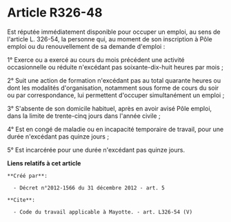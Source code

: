 # Article R326-48

Est réputée immédiatement disponible pour occuper un emploi, au sens de l'article L. 326-54, la personne qui, au moment de
son inscription à Pôle emploi ou du renouvellement de sa demande d'emploi : 

1° Exerce ou a exercé au cours du mois précédent une activité occasionnelle ou réduite n'excédant pas soixante-dix-huit
heures par mois ; 

2° Suit une action de formation n'excédant pas au total quarante heures ou dont les modalités d'organisation, notamment sous
forme de cours du soir ou par correspondance, lui permettent d'occuper simultanément un emploi ; 

3° S'absente de son domicile habituel, après en avoir avisé Pôle emploi, dans la limite de trente-cinq jours dans l'année
civile ; 

4° Est en congé de maladie ou en incapacité temporaire de travail, pour une durée n'excédant pas quinze jours ; 

5° Est incarcérée pour une durée n'excédant pas quinze jours.

**Liens relatifs à cet article**

	**Créé par**:

	  - Décret n°2012-1566 du 31 décembre 2012 - art. 5

	**Cite**:

	  - Code du travail applicable à Mayotte. - art. L326-54 (V)
